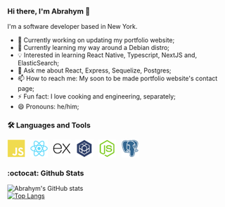 ### Hi there, I'm Abrahym 👋

I'm a software developer based in New York.

-   🔭 Currently working on updating my portfolio website;
-   🌱 Currently learning my way around a Debian distro;
-   💡 Interested in learning React Native, Typescript, NextJS and, ElasticSearch;
-   💬 Ask me about React, Express, Sequelize, Postgres;
-   📫 How to reach me: My soon to be made portfolio website's contact page;
-   ⚡ Fun fact: I love cooking and engineering, separately;
-   😄 Pronouns: he/him;

### 🛠️ Languages and Tools

<a href="https://javascript.com/" title="Javascript" target="_blank"><img src="https://github.com/devicons/devicon/blob/master/icons/javascript/javascript-plain.svg" width="40" alt="Javascript"></a> &nbsp;
<a href="https://reactjs.org/" title="React" target="_blank"><img src="https://github.com/devicons/devicon/blob/master/icons/react/react-original.svg" width="40" alt="React"></a> &nbsp;
<a href="https://expressjs.com/" title="Express" target="_blank"><img src="https://github.com/devicons/devicon/blob/master/icons/express/express-original.svg" width="40" color="blue" alt="Express"></a> &nbsp;
<a href="https://sequelize.org/" title="Sequelize" target="_blank"><img src="https://github.com/devicons/devicon/blob/master/icons/sequelize/sequelize-plain.svg" width="40" alt="Sequelize"></a> &nbsp;
<a href="https://nodejs.org/en/" title="Node" target="_blank"><img src="https://github.com/devicons/devicon/blob/master/icons/nodejs/nodejs-plain.svg" width="40" alt="React"></a> &nbsp;
<a href="https://postgresql.org/" title="PostgreSQL" target="_blank"><img src="https://github.com/devicons/devicon/blob/master/icons/postgresql/postgresql-plain.svg" width="40" alt="PostgreSQL"></a> &nbsp;

### :octocat: Github Stats

![Abrahym's GitHub stats](https://github-readme-stats.vercel.app/api?username=abrahym-sharfeldden&show_icons=true&theme=github_dark) <br />
[![Top Langs](https://github-readme-stats.vercel.app/api/top-langs/?username=abrahym-sharfeldden&layout=compact&theme=github_dark)](https://github.com/abrahym-sharfeldden)

